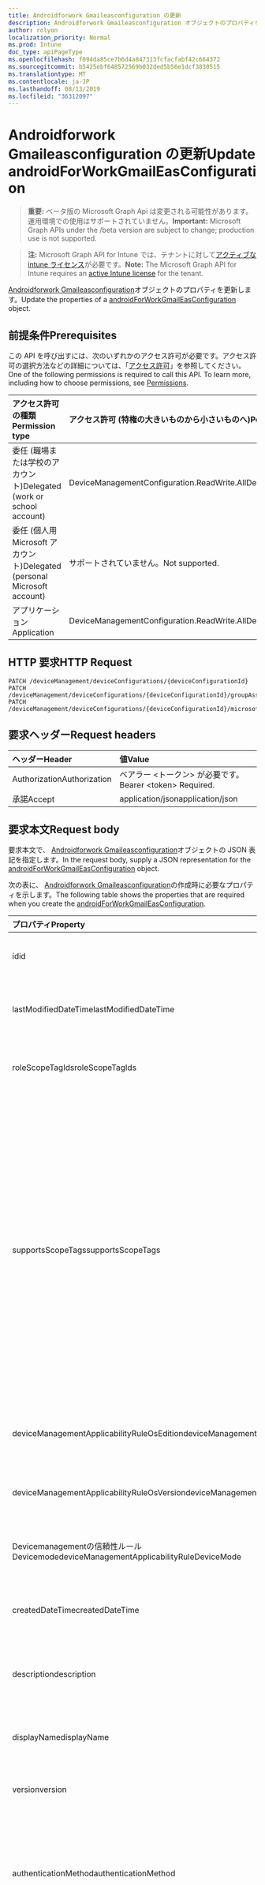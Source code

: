 ```yaml
---
title: Androidforwork Gmaileasconfiguration の更新
description: Androidforwork Gmaileasconfiguration オブジェクトのプロパティを更新します。
author: rolyon
localization_priority: Normal
ms.prod: Intune
doc_type: apiPageType
ms.openlocfilehash: f094da85ce7b6d4a847313fcfacfabf42c664372
ms.sourcegitcommit: b5425ebf648572569b032ded5b56e1dcf3830515
ms.translationtype: MT
ms.contentlocale: ja-JP
ms.lasthandoff: 08/13/2019
ms.locfileid: "36312097"
---
```

# <a name="update-androidforworkgmaileasconfiguration"></a><span data-ttu-id="19a5f-103">Androidforwork Gmaileasconfiguration の更新</span><span class="sxs-lookup"><span data-stu-id="19a5f-103">Update androidForWorkGmailEasConfiguration</span></span>

> <span data-ttu-id="19a5f-104">**重要:** ベータ版の Microsoft Graph Api は変更される可能性があります。運用環境での使用はサポートされていません。</span><span class="sxs-lookup"><span data-stu-id="19a5f-104">**Important:** Microsoft Graph APIs under the /beta version are subject to change; production use is not supported.</span></span>

> <span data-ttu-id="19a5f-105">**注:** Microsoft Graph API for Intune では、テナントに対して[アクティブな intune ライセンス](https://go.microsoft.com/fwlink/?linkid=839381)が必要です。</span><span class="sxs-lookup"><span data-stu-id="19a5f-105">**Note:** The Microsoft Graph API for Intune requires an [active Intune license](https://go.microsoft.com/fwlink/?linkid=839381) for the tenant.</span></span>

<span data-ttu-id="19a5f-106">[Androidforwork Gmaileasconfiguration](../resources/intune-deviceconfig-androidforworkgmaileasconfiguration.md)オブジェクトのプロパティを更新します。</span><span class="sxs-lookup"><span data-stu-id="19a5f-106">Update the properties of a [androidForWorkGmailEasConfiguration](../resources/intune-deviceconfig-androidforworkgmaileasconfiguration.md) object.</span></span>

## <a name="prerequisites"></a><span data-ttu-id="19a5f-107">前提条件</span><span class="sxs-lookup"><span data-stu-id="19a5f-107">Prerequisites</span></span>
<span data-ttu-id="19a5f-p101">この API を呼び出すには、次のいずれかのアクセス許可が必要です。アクセス許可の選択方法などの詳細については、「[アクセス許可](/graph/permissions-reference)」を参照してください。</span><span class="sxs-lookup"><span data-stu-id="19a5f-p101">One of the following permissions is required to call this API. To learn more, including how to choose permissions, see [Permissions](/graph/permissions-reference).</span></span>

|<span data-ttu-id="19a5f-110">アクセス許可の種類</span><span class="sxs-lookup"><span data-stu-id="19a5f-110">Permission type</span></span>|<span data-ttu-id="19a5f-111">アクセス許可 (特権の大きいものから小さいものへ)</span><span class="sxs-lookup"><span data-stu-id="19a5f-111">Permissions (from most to least privileged)</span></span>|
|:---|:---|
|<span data-ttu-id="19a5f-112">委任 (職場または学校のアカウント)</span><span class="sxs-lookup"><span data-stu-id="19a5f-112">Delegated (work or school account)</span></span>|<span data-ttu-id="19a5f-113">DeviceManagementConfiguration.ReadWrite.All</span><span class="sxs-lookup"><span data-stu-id="19a5f-113">DeviceManagementConfiguration.ReadWrite.All</span></span>|
|<span data-ttu-id="19a5f-114">委任 (個人用 Microsoft アカウント)</span><span class="sxs-lookup"><span data-stu-id="19a5f-114">Delegated (personal Microsoft account)</span></span>|<span data-ttu-id="19a5f-115">サポートされていません。</span><span class="sxs-lookup"><span data-stu-id="19a5f-115">Not supported.</span></span>|
|<span data-ttu-id="19a5f-116">アプリケーション</span><span class="sxs-lookup"><span data-stu-id="19a5f-116">Application</span></span>|<span data-ttu-id="19a5f-117">DeviceManagementConfiguration.ReadWrite.All</span><span class="sxs-lookup"><span data-stu-id="19a5f-117">DeviceManagementConfiguration.ReadWrite.All</span></span>|

## <a name="http-request"></a><span data-ttu-id="19a5f-118">HTTP 要求</span><span class="sxs-lookup"><span data-stu-id="19a5f-118">HTTP Request</span></span>
<!-- {
  "blockType": "ignored"
}
-->
``` http
PATCH /deviceManagement/deviceConfigurations/{deviceConfigurationId}
PATCH /deviceManagement/deviceConfigurations/{deviceConfigurationId}/groupAssignments/{deviceConfigurationGroupAssignmentId}/deviceConfiguration
PATCH /deviceManagement/deviceConfigurations/{deviceConfigurationId}/microsoft.graph.windowsDomainJoinConfiguration/networkAccessConfigurations/{deviceConfigurationId}
```

## <a name="request-headers"></a><span data-ttu-id="19a5f-119">要求ヘッダー</span><span class="sxs-lookup"><span data-stu-id="19a5f-119">Request headers</span></span>
|<span data-ttu-id="19a5f-120">ヘッダー</span><span class="sxs-lookup"><span data-stu-id="19a5f-120">Header</span></span>|<span data-ttu-id="19a5f-121">値</span><span class="sxs-lookup"><span data-stu-id="19a5f-121">Value</span></span>|
|:---|:---|
|<span data-ttu-id="19a5f-122">Authorization</span><span class="sxs-lookup"><span data-stu-id="19a5f-122">Authorization</span></span>|<span data-ttu-id="19a5f-123">ベアラー &lt;トークン&gt; が必要です。</span><span class="sxs-lookup"><span data-stu-id="19a5f-123">Bearer &lt;token&gt; Required.</span></span>|
|<span data-ttu-id="19a5f-124">承諾</span><span class="sxs-lookup"><span data-stu-id="19a5f-124">Accept</span></span>|<span data-ttu-id="19a5f-125">application/json</span><span class="sxs-lookup"><span data-stu-id="19a5f-125">application/json</span></span>|

## <a name="request-body"></a><span data-ttu-id="19a5f-126">要求本文</span><span class="sxs-lookup"><span data-stu-id="19a5f-126">Request body</span></span>
<span data-ttu-id="19a5f-127">要求本文で、 [Androidforwork Gmaileasconfiguration](../resources/intune-deviceconfig-androidforworkgmaileasconfiguration.md)オブジェクトの JSON 表記を指定します。</span><span class="sxs-lookup"><span data-stu-id="19a5f-127">In the request body, supply a JSON representation for the [androidForWorkGmailEasConfiguration](../resources/intune-deviceconfig-androidforworkgmaileasconfiguration.md) object.</span></span>

<span data-ttu-id="19a5f-128">次の表に、 [Androidforwork Gmaileasconfiguration](../resources/intune-deviceconfig-androidforworkgmaileasconfiguration.md)の作成時に必要なプロパティを示します。</span><span class="sxs-lookup"><span data-stu-id="19a5f-128">The following table shows the properties that are required when you create the [androidForWorkGmailEasConfiguration](../resources/intune-deviceconfig-androidforworkgmaileasconfiguration.md).</span></span>

|<span data-ttu-id="19a5f-129">プロパティ</span><span class="sxs-lookup"><span data-stu-id="19a5f-129">Property</span></span>|<span data-ttu-id="19a5f-130">型</span><span class="sxs-lookup"><span data-stu-id="19a5f-130">Type</span></span>|<span data-ttu-id="19a5f-131">説明</span><span class="sxs-lookup"><span data-stu-id="19a5f-131">Description</span></span>|
|:---|:---|:---|
|<span data-ttu-id="19a5f-132">id</span><span class="sxs-lookup"><span data-stu-id="19a5f-132">id</span></span>|<span data-ttu-id="19a5f-133">文字列</span><span class="sxs-lookup"><span data-stu-id="19a5f-133">String</span></span>|<span data-ttu-id="19a5f-134">エンティティのキー。</span><span class="sxs-lookup"><span data-stu-id="19a5f-134">Key of the entity.</span></span> <span data-ttu-id="19a5f-135">[deviceConfiguration](../resources/intune-deviceconfig-deviceconfiguration.md) から継承します</span><span class="sxs-lookup"><span data-stu-id="19a5f-135">Inherited from [deviceConfiguration](../resources/intune-deviceconfig-deviceconfiguration.md)</span></span>|
|<span data-ttu-id="19a5f-136">lastModifiedDateTime</span><span class="sxs-lookup"><span data-stu-id="19a5f-136">lastModifiedDateTime</span></span>|<span data-ttu-id="19a5f-137">DateTimeOffset</span><span class="sxs-lookup"><span data-stu-id="19a5f-137">DateTimeOffset</span></span>|<span data-ttu-id="19a5f-138">オブジェクトの最終更新の DateTime。</span><span class="sxs-lookup"><span data-stu-id="19a5f-138">DateTime the object was last modified.</span></span> <span data-ttu-id="19a5f-139">[deviceConfiguration](../resources/intune-deviceconfig-deviceconfiguration.md) から継承します</span><span class="sxs-lookup"><span data-stu-id="19a5f-139">Inherited from [deviceConfiguration](../resources/intune-deviceconfig-deviceconfiguration.md)</span></span>|
|<span data-ttu-id="19a5f-140">roleScopeTagIds</span><span class="sxs-lookup"><span data-stu-id="19a5f-140">roleScopeTagIds</span></span>|<span data-ttu-id="19a5f-141">文字列コレクション</span><span class="sxs-lookup"><span data-stu-id="19a5f-141">String collection</span></span>|<span data-ttu-id="19a5f-142">このエンティティインスタンスの範囲タグのリスト。</span><span class="sxs-lookup"><span data-stu-id="19a5f-142">List of Scope Tags for this Entity instance.</span></span> <span data-ttu-id="19a5f-143">[deviceConfiguration](../resources/intune-deviceconfig-deviceconfiguration.md) から継承します</span><span class="sxs-lookup"><span data-stu-id="19a5f-143">Inherited from [deviceConfiguration](../resources/intune-deviceconfig-deviceconfiguration.md)</span></span>|
|<span data-ttu-id="19a5f-144">supportsScopeTags</span><span class="sxs-lookup"><span data-stu-id="19a5f-144">supportsScopeTags</span></span>|<span data-ttu-id="19a5f-145">Boolean</span><span class="sxs-lookup"><span data-stu-id="19a5f-145">Boolean</span></span>|<span data-ttu-id="19a5f-146">基になるデバイス構成がスコープタグの割り当てをサポートしているかどうかを示します。</span><span class="sxs-lookup"><span data-stu-id="19a5f-146">Indicates whether or not the underlying Device Configuration supports the assignment of scope tags.</span></span> <span data-ttu-id="19a5f-147">この値が false である場合、ScopeTags プロパティへの割り当ては許可されません。エンティティは、スコープを持つユーザーには表示されません。</span><span class="sxs-lookup"><span data-stu-id="19a5f-147">Assigning to the ScopeTags property is not allowed when this value is false and entities will not be visible to scoped users.</span></span> <span data-ttu-id="19a5f-148">これは Silverlight で作成された従来のポリシーに対して実行され、Azure ポータルでポリシーを削除して再作成することによって解決できます。</span><span class="sxs-lookup"><span data-stu-id="19a5f-148">This occurs for Legacy policies created in Silverlight and can be resolved by deleting and recreating the policy in the Azure Portal.</span></span> <span data-ttu-id="19a5f-149">このプロパティに値を設定するには、 SetExtrusionDirection メソッドを適用します。</span><span class="sxs-lookup"><span data-stu-id="19a5f-149">This property is read-only.</span></span> <span data-ttu-id="19a5f-150">[deviceConfiguration](../resources/intune-deviceconfig-deviceconfiguration.md) から継承します</span><span class="sxs-lookup"><span data-stu-id="19a5f-150">Inherited from [deviceConfiguration](../resources/intune-deviceconfig-deviceconfiguration.md)</span></span>|
|<span data-ttu-id="19a5f-151">deviceManagementApplicabilityRuleOsEdition</span><span class="sxs-lookup"><span data-stu-id="19a5f-151">deviceManagementApplicabilityRuleOsEdition</span></span>|[<span data-ttu-id="19a5f-152">deviceManagementApplicabilityRuleOsEdition</span><span class="sxs-lookup"><span data-stu-id="19a5f-152">deviceManagementApplicabilityRuleOsEdition</span></span>](../resources/intune-deviceconfig-devicemanagementapplicabilityruleosedition.md)|<span data-ttu-id="19a5f-153">このポリシーの OS エディションの適用。</span><span class="sxs-lookup"><span data-stu-id="19a5f-153">The OS edition applicability for this Policy.</span></span> <span data-ttu-id="19a5f-154">[deviceConfiguration](../resources/intune-deviceconfig-deviceconfiguration.md) から継承します</span><span class="sxs-lookup"><span data-stu-id="19a5f-154">Inherited from [deviceConfiguration](../resources/intune-deviceconfig-deviceconfiguration.md)</span></span>|
|<span data-ttu-id="19a5f-155">deviceManagementApplicabilityRuleOsVersion</span><span class="sxs-lookup"><span data-stu-id="19a5f-155">deviceManagementApplicabilityRuleOsVersion</span></span>|[<span data-ttu-id="19a5f-156">deviceManagementApplicabilityRuleOsVersion</span><span class="sxs-lookup"><span data-stu-id="19a5f-156">deviceManagementApplicabilityRuleOsVersion</span></span>](../resources/intune-deviceconfig-devicemanagementapplicabilityruleosversion.md)|<span data-ttu-id="19a5f-157">このポリシーの OS バージョン適用ルール。</span><span class="sxs-lookup"><span data-stu-id="19a5f-157">The OS version applicability rule for this Policy.</span></span> <span data-ttu-id="19a5f-158">[deviceConfiguration](../resources/intune-deviceconfig-deviceconfiguration.md) から継承します</span><span class="sxs-lookup"><span data-stu-id="19a5f-158">Inherited from [deviceConfiguration](../resources/intune-deviceconfig-deviceconfiguration.md)</span></span>|
|<span data-ttu-id="19a5f-159">Devicemanagementの信頼性ルール Devicemode</span><span class="sxs-lookup"><span data-stu-id="19a5f-159">deviceManagementApplicabilityRuleDeviceMode</span></span>|[<span data-ttu-id="19a5f-160">Devicemanagementの信頼性ルール Devicemode</span><span class="sxs-lookup"><span data-stu-id="19a5f-160">deviceManagementApplicabilityRuleDeviceMode</span></span>](../resources/intune-deviceconfig-devicemanagementapplicabilityruledevicemode.md)|<span data-ttu-id="19a5f-161">このポリシーのデバイスモード適用ルール。</span><span class="sxs-lookup"><span data-stu-id="19a5f-161">The device mode applicability rule for this Policy.</span></span> <span data-ttu-id="19a5f-162">[deviceConfiguration](../resources/intune-deviceconfig-deviceconfiguration.md) から継承します</span><span class="sxs-lookup"><span data-stu-id="19a5f-162">Inherited from [deviceConfiguration](../resources/intune-deviceconfig-deviceconfiguration.md)</span></span>|
|<span data-ttu-id="19a5f-163">createdDateTime</span><span class="sxs-lookup"><span data-stu-id="19a5f-163">createdDateTime</span></span>|<span data-ttu-id="19a5f-164">DateTimeOffset</span><span class="sxs-lookup"><span data-stu-id="19a5f-164">DateTimeOffset</span></span>|<span data-ttu-id="19a5f-165">オブジェクトが作成された DateTime。</span><span class="sxs-lookup"><span data-stu-id="19a5f-165">DateTime the object was created.</span></span> <span data-ttu-id="19a5f-166">[deviceConfiguration](../resources/intune-deviceconfig-deviceconfiguration.md) から継承します</span><span class="sxs-lookup"><span data-stu-id="19a5f-166">Inherited from [deviceConfiguration](../resources/intune-deviceconfig-deviceconfiguration.md)</span></span>|
|<span data-ttu-id="19a5f-167">description</span><span class="sxs-lookup"><span data-stu-id="19a5f-167">description</span></span>|<span data-ttu-id="19a5f-168">String</span><span class="sxs-lookup"><span data-stu-id="19a5f-168">String</span></span>|<span data-ttu-id="19a5f-169">管理者が指定した、デバイス構成についての説明。</span><span class="sxs-lookup"><span data-stu-id="19a5f-169">Admin provided description of the Device Configuration.</span></span> <span data-ttu-id="19a5f-170">[deviceConfiguration](../resources/intune-deviceconfig-deviceconfiguration.md) から継承します</span><span class="sxs-lookup"><span data-stu-id="19a5f-170">Inherited from [deviceConfiguration](../resources/intune-deviceconfig-deviceconfiguration.md)</span></span>|
|<span data-ttu-id="19a5f-171">displayName</span><span class="sxs-lookup"><span data-stu-id="19a5f-171">displayName</span></span>|<span data-ttu-id="19a5f-172">String</span><span class="sxs-lookup"><span data-stu-id="19a5f-172">String</span></span>|<span data-ttu-id="19a5f-173">管理者が指定した、デバイス構成の名前。</span><span class="sxs-lookup"><span data-stu-id="19a5f-173">Admin provided name of the device configuration.</span></span> <span data-ttu-id="19a5f-174">[deviceConfiguration](../resources/intune-deviceconfig-deviceconfiguration.md) から継承します</span><span class="sxs-lookup"><span data-stu-id="19a5f-174">Inherited from [deviceConfiguration](../resources/intune-deviceconfig-deviceconfiguration.md)</span></span>|
|<span data-ttu-id="19a5f-175">version</span><span class="sxs-lookup"><span data-stu-id="19a5f-175">version</span></span>|<span data-ttu-id="19a5f-176">Int32</span><span class="sxs-lookup"><span data-stu-id="19a5f-176">Int32</span></span>|<span data-ttu-id="19a5f-177">デバイス構成のバージョン。</span><span class="sxs-lookup"><span data-stu-id="19a5f-177">Version of the device configuration.</span></span> <span data-ttu-id="19a5f-178">[deviceConfiguration](../resources/intune-deviceconfig-deviceconfiguration.md) から継承します</span><span class="sxs-lookup"><span data-stu-id="19a5f-178">Inherited from [deviceConfiguration](../resources/intune-deviceconfig-deviceconfiguration.md)</span></span>|
|<span data-ttu-id="19a5f-179">authenticationMethod</span><span class="sxs-lookup"><span data-stu-id="19a5f-179">authenticationMethod</span></span>|[<span data-ttu-id="19a5f-180">easAuthenticationMethod</span><span class="sxs-lookup"><span data-stu-id="19a5f-180">easAuthenticationMethod</span></span>](../resources/intune-deviceconfig-easauthenticationmethod.md)|<span data-ttu-id="19a5f-181">Exchange ActiveSync の認証方法。</span><span class="sxs-lookup"><span data-stu-id="19a5f-181">Authentication method for Exchange ActiveSync.</span></span> <span data-ttu-id="19a5f-182">[Androidforworkeasemailprofilebase](../resources/intune-deviceconfig-androidforworkeasemailprofilebase.md)から継承します。</span><span class="sxs-lookup"><span data-stu-id="19a5f-182">Inherited from [androidForWorkEasEmailProfileBase](../resources/intune-deviceconfig-androidforworkeasemailprofilebase.md).</span></span> <span data-ttu-id="19a5f-183">可能な値は、`usernameAndPassword`、`certificate`、`derivedCredential` です。</span><span class="sxs-lookup"><span data-stu-id="19a5f-183">Possible values are: `usernameAndPassword`, `certificate`, `derivedCredential`.</span></span>|
|<span data-ttu-id="19a5f-184">durationOfEmailToSync</span><span class="sxs-lookup"><span data-stu-id="19a5f-184">durationOfEmailToSync</span></span>|[<span data-ttu-id="19a5f-185">emailSyncDuration</span><span class="sxs-lookup"><span data-stu-id="19a5f-185">emailSyncDuration</span></span>](../resources/intune-deviceconfig-emailsyncduration.md)|<span data-ttu-id="19a5f-186">電子メールを同期する時間の長さ。</span><span class="sxs-lookup"><span data-stu-id="19a5f-186">Duration of time email should be synced to.</span></span> <span data-ttu-id="19a5f-187">[Androidforworkeasemailprofilebase](../resources/intune-deviceconfig-androidforworkeasemailprofilebase.md)から継承します。</span><span class="sxs-lookup"><span data-stu-id="19a5f-187">Inherited from [androidForWorkEasEmailProfileBase](../resources/intune-deviceconfig-androidforworkeasemailprofilebase.md).</span></span> <span data-ttu-id="19a5f-188">可能な値は、`userDefined`、`oneDay`、`threeDays`、`oneWeek`、`twoWeeks`、`oneMonth`、`unlimited` です。</span><span class="sxs-lookup"><span data-stu-id="19a5f-188">Possible values are: `userDefined`, `oneDay`, `threeDays`, `oneWeek`, `twoWeeks`, `oneMonth`, `unlimited`.</span></span>|
|<span data-ttu-id="19a5f-189">emailAddressSource</span><span class="sxs-lookup"><span data-stu-id="19a5f-189">emailAddressSource</span></span>|[<span data-ttu-id="19a5f-190">userEmailSource</span><span class="sxs-lookup"><span data-stu-id="19a5f-190">userEmailSource</span></span>](../resources/intune-deviceconfig-useremailsource.md)|<span data-ttu-id="19a5f-191">AAD から選択され、デバイスにインストールする前にこのプロファイルに挿入される電子メール属性。</span><span class="sxs-lookup"><span data-stu-id="19a5f-191">Email attribute that is picked from AAD and injected into this profile before installing on the device.</span></span> <span data-ttu-id="19a5f-192">[Androidforworkeasemailprofilebase](../resources/intune-deviceconfig-androidforworkeasemailprofilebase.md)から継承します。</span><span class="sxs-lookup"><span data-stu-id="19a5f-192">Inherited from [androidForWorkEasEmailProfileBase](../resources/intune-deviceconfig-androidforworkeasemailprofilebase.md).</span></span> <span data-ttu-id="19a5f-193">可能な値は、`userPrincipalName`、`primarySmtpAddress` です。</span><span class="sxs-lookup"><span data-stu-id="19a5f-193">Possible values are: `userPrincipalName`, `primarySmtpAddress`.</span></span>|
|<span data-ttu-id="19a5f-194">hostName</span><span class="sxs-lookup"><span data-stu-id="19a5f-194">hostName</span></span>|<span data-ttu-id="19a5f-195">String</span><span class="sxs-lookup"><span data-stu-id="19a5f-195">String</span></span>|<span data-ttu-id="19a5f-196">メールアプリが接続する Exchange の場所 (URL)。</span><span class="sxs-lookup"><span data-stu-id="19a5f-196">Exchange location (URL) that the mail app connects to.</span></span> <span data-ttu-id="19a5f-197">[Androidforworkeasemailprofilebase](../resources/intune-deviceconfig-androidforworkeasemailprofilebase.md)から継承します</span><span class="sxs-lookup"><span data-stu-id="19a5f-197">Inherited from [androidForWorkEasEmailProfileBase](../resources/intune-deviceconfig-androidforworkeasemailprofilebase.md)</span></span>|
|<span data-ttu-id="19a5f-198">requireSsl</span><span class="sxs-lookup"><span data-stu-id="19a5f-198">requireSsl</span></span>|<span data-ttu-id="19a5f-199">Boolean</span><span class="sxs-lookup"><span data-stu-id="19a5f-199">Boolean</span></span>|<span data-ttu-id="19a5f-200">SSL を使用するかどうかを示します。</span><span class="sxs-lookup"><span data-stu-id="19a5f-200">Indicates whether or not to use SSL.</span></span> <span data-ttu-id="19a5f-201">[Androidforworkeasemailprofilebase](../resources/intune-deviceconfig-androidforworkeasemailprofilebase.md)から継承します</span><span class="sxs-lookup"><span data-stu-id="19a5f-201">Inherited from [androidForWorkEasEmailProfileBase](../resources/intune-deviceconfig-androidforworkeasemailprofilebase.md)</span></span>|
|<span data-ttu-id="19a5f-202">usernameSource</span><span class="sxs-lookup"><span data-stu-id="19a5f-202">usernameSource</span></span>|[<span data-ttu-id="19a5f-203">androidUsernameSource</span><span class="sxs-lookup"><span data-stu-id="19a5f-203">androidUsernameSource</span></span>](../resources/intune-deviceconfig-androidusernamesource.md)|<span data-ttu-id="19a5f-204">ユーザー名属性。 AAD から選択され、デバイスにインストールする前にこのプロファイルに挿入されます。</span><span class="sxs-lookup"><span data-stu-id="19a5f-204">Username attribute that is picked from AAD and injected into this profile before installing on the device.</span></span> <span data-ttu-id="19a5f-205">[Androidforworkeasemailprofilebase](../resources/intune-deviceconfig-androidforworkeasemailprofilebase.md)から継承します。</span><span class="sxs-lookup"><span data-stu-id="19a5f-205">Inherited from [androidForWorkEasEmailProfileBase](../resources/intune-deviceconfig-androidforworkeasemailprofilebase.md).</span></span> <span data-ttu-id="19a5f-206">可能な値は、`username`、`userPrincipalName`、`samAccountName`、`primarySmtpAddress` です。</span><span class="sxs-lookup"><span data-stu-id="19a5f-206">Possible values are: `username`, `userPrincipalName`, `samAccountName`, `primarySmtpAddress`.</span></span>|



## <a name="response"></a><span data-ttu-id="19a5f-207">応答</span><span class="sxs-lookup"><span data-stu-id="19a5f-207">Response</span></span>
<span data-ttu-id="19a5f-208">成功した場合、このメソッド`200 OK`は応答コードと、応答本文で更新された[Androidforwork Gmaileasconfiguration](../resources/intune-deviceconfig-androidforworkgmaileasconfiguration.md)オブジェクトを返します。</span><span class="sxs-lookup"><span data-stu-id="19a5f-208">If successful, this method returns a `200 OK` response code and an updated [androidForWorkGmailEasConfiguration](../resources/intune-deviceconfig-androidforworkgmaileasconfiguration.md) object in the response body.</span></span>

## <a name="example"></a><span data-ttu-id="19a5f-209">例</span><span class="sxs-lookup"><span data-stu-id="19a5f-209">Example</span></span>

### <a name="request"></a><span data-ttu-id="19a5f-210">要求</span><span class="sxs-lookup"><span data-stu-id="19a5f-210">Request</span></span>
<span data-ttu-id="19a5f-211">以下は、要求の例です。</span><span class="sxs-lookup"><span data-stu-id="19a5f-211">Here is an example of the request.</span></span>
``` http
PATCH https://graph.microsoft.com/beta/deviceManagement/deviceConfigurations/{deviceConfigurationId}
Content-type: application/json
Content-length: 1264

{
  "@odata.type": "#microsoft.graph.androidForWorkGmailEasConfiguration",
  "roleScopeTagIds": [
    "Role Scope Tag Ids value"
  ],
  "supportsScopeTags": true,
  "deviceManagementApplicabilityRuleOsEdition": {
    "@odata.type": "microsoft.graph.deviceManagementApplicabilityRuleOsEdition",
    "osEditionTypes": [
      "windows10EnterpriseN"
    ],
    "name": "Name value",
    "ruleType": "exclude"
  },
  "deviceManagementApplicabilityRuleOsVersion": {
    "@odata.type": "microsoft.graph.deviceManagementApplicabilityRuleOsVersion",
    "minOSVersion": "Min OSVersion value",
    "maxOSVersion": "Max OSVersion value",
    "name": "Name value",
    "ruleType": "exclude"
  },
  "deviceManagementApplicabilityRuleDeviceMode": {
    "@odata.type": "microsoft.graph.deviceManagementApplicabilityRuleDeviceMode",
    "deviceMode": "sModeConfiguration",
    "name": "Name value",
    "ruleType": "exclude"
  },
  "description": "Description value",
  "displayName": "Display Name value",
  "version": 7,
  "authenticationMethod": "certificate",
  "durationOfEmailToSync": "oneDay",
  "emailAddressSource": "primarySmtpAddress",
  "hostName": "Host Name value",
  "requireSsl": true,
  "usernameSource": "userPrincipalName"
}
```

### <a name="response"></a><span data-ttu-id="19a5f-212">応答</span><span class="sxs-lookup"><span data-stu-id="19a5f-212">Response</span></span>
<span data-ttu-id="19a5f-p119">以下は、応答の例です。注:簡潔にするために、ここに示す応答オブジェクトは切り詰められている場合があります。すべてのプロパティは実際の呼び出しから返されます。</span><span class="sxs-lookup"><span data-stu-id="19a5f-p119">Here is an example of the response. Note: The response object shown here may be truncated for brevity. All of the properties will be returned from an actual call.</span></span>
``` http
HTTP/1.1 200 OK
Content-Type: application/json
Content-Length: 1436

{
  "@odata.type": "#microsoft.graph.androidForWorkGmailEasConfiguration",
  "id": "2bafc891-c891-2baf-91c8-af2b91c8af2b",
  "lastModifiedDateTime": "2017-01-01T00:00:35.1329464-08:00",
  "roleScopeTagIds": [
    "Role Scope Tag Ids value"
  ],
  "supportsScopeTags": true,
  "deviceManagementApplicabilityRuleOsEdition": {
    "@odata.type": "microsoft.graph.deviceManagementApplicabilityRuleOsEdition",
    "osEditionTypes": [
      "windows10EnterpriseN"
    ],
    "name": "Name value",
    "ruleType": "exclude"
  },
  "deviceManagementApplicabilityRuleOsVersion": {
    "@odata.type": "microsoft.graph.deviceManagementApplicabilityRuleOsVersion",
    "minOSVersion": "Min OSVersion value",
    "maxOSVersion": "Max OSVersion value",
    "name": "Name value",
    "ruleType": "exclude"
  },
  "deviceManagementApplicabilityRuleDeviceMode": {
    "@odata.type": "microsoft.graph.deviceManagementApplicabilityRuleDeviceMode",
    "deviceMode": "sModeConfiguration",
    "name": "Name value",
    "ruleType": "exclude"
  },
  "createdDateTime": "2017-01-01T00:02:43.5775965-08:00",
  "description": "Description value",
  "displayName": "Display Name value",
  "version": 7,
  "authenticationMethod": "certificate",
  "durationOfEmailToSync": "oneDay",
  "emailAddressSource": "primarySmtpAddress",
  "hostName": "Host Name value",
  "requireSsl": true,
  "usernameSource": "userPrincipalName"
}
```






